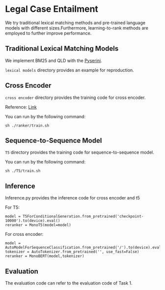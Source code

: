 
# Legal Case Entailment

We try traditional lexical matching methods and pre-trained language models with different sizes.Furthermore, learning-to-rank methods are employed to further improve performance.



## Traditional Lexical Matching Models

We implement BM25 and QLD with the [Pyserini](https://github.com/castorini/pyserini).

`lexical models` directory provides an example for reproduction.

## Cross Encoder

`cross encoder` directory provides the training code for cross encoder.

Reference: [Link](https://github.com/luyug/Reranker)

You can run by the following command:

```
sh ./ranker/train.sh
```


## Sequence-to-Sequence Model

`T5` directory provides the training code for sequence-to-sequence model.

You can run by the following command:

```
sh ./T5/train.sh
```



## Inference

Inference.py provides the inference code for cross encoder and t5

For T5:
```
model = T5ForConditionalGeneration.from_pretrained('checkpoint-10000').to(device).eval()
reranker = MonoT5(model=model)
```

For cross encoder:

```
model = AutoModelForSequenceClassification.from_pretrained('/').to(device).eval()
tokenizer = AutoTokenizer.from_pretrained('', use_fast=False)
reranker = MonoBERT(model,tokenizer)
```

## Evaluation

The evaluation code can refer to the evaluation code of Task 1.

